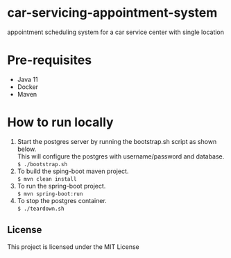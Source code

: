 # car-servicing-appointment-system
appointment scheduling system for a car service center with single location


# Pre-requisites 

* Java 11
* Docker 
* Maven


# How to run locally

1. Start the postgres server by running the bootstrap.sh script as shown below.  
   This will configure the postgres with username/password and database.
   `$ ./bootstrap.sh`
2. To build the sping-boot maven project.  
   `$ mvn clean install`
3. To run the spring-boot project.  
   `$ mvn spring-boot:run`
4. To stop the postgres container.  
    `$ ./teardown.sh`
   
## License

This project is licensed under the MIT License
